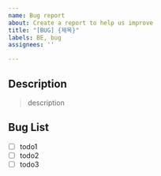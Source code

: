 ```yaml
---
name: Bug report
about: Create a report to help us improve
title: "[BUG] {제목}"
labels: BE, bug
assignees: ''

---
```


## Description

> description

## Bug List

- [ ] todo1
- [ ] todo2
- [ ] todo3
